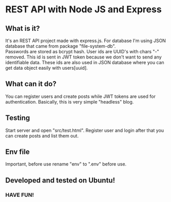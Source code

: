# REST API with Node JS and Express

## What is it?

It's an REST API project made with express.js. For database I'm using JSON database that came from package "file-system-db".  
Passwords are stored as bcrypt hash. User ids are UUID's with chars "-" removed. This id is sent in JWT
token because we don't want to send any identifiable data. These ids are also used in JSON database where you 
can get data object easily with users[uuid].

## What can it do?

You can register users and create posts while JWT tokens are used for authentication. Basically, this is very simple "headless" blog.

## Testing

Start server and open "src/test.html". Register user and login after that you can create posts and list them out. 

## Env file

Important, before use rename "env" to ".env" before use.

## Developed and tested on Ubuntu!

### HAVE FUN!